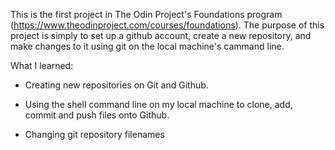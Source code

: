 This is the first project in The Odin Project's Foundations program (https://www.theodinproject.com/courses/foundations). The purpose of this project is simply to set up a github account, create a new repository, and make changes to it using git on the local machine's cammand line.

What I learned:

- Creating new repositories on Git and Github.

- Using the shell command line on my local machine to clone, add, commit and push files onto Github.

- Changing git repository filenames 
